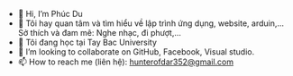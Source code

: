 - 👋 Hi, I’m Phúc Du
- 👀 Tôi hay quan tâm và tìm hiểu về lập trình ứng dụng, website, arduin,...
     Sở thích và đam mê: Nghe nhạc, đi phượt,...
- 🌱 Tôi đang học tại Tay Bac University
- 💞️ I’m looking to collaborate on GitHub, Facebook, Visual studio.
- 📫 How to reach me (liên hệ): hunterofdar352@gmail.com

<!---
Hunter-PhucDu/Hunter-PhucDu is a ✨ special ✨ repository because its `README.md` (this file) appears on your GitHub profile.
You can click the Preview link to take a look at your changes.
--->
